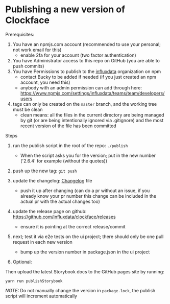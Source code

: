 # Publishing a new version of Clockface

Prerequisites:

1. You have an npmjs.com account (recommended to use your personal; not work email for this)
   - enable 2fa for your account (two factor authentication)
2. You have Administrator access to this repo on GitHub (you are able to push commits)
3. You have Permissions to publish to the [influxdata](https://www.npmjs.com/org/influxdata) organization on npm
   - contact Bucky to be added if needed (if you just created an npm account, you need this)
   - anybody with an admin permission can add through here: https://www.npmjs.com/settings/influxdata/teams/team/developers/users
4. tags can only be created on the `master` branch, and the working tree must be clean
   - clean means: all the files in the current directory are being managed by git
     (or are being intentionally ignored via .gitignore) and the most recent version of the file has been committed

Steps

1. run the publish script in the root of the repo: `./publish`
   - When the script asks you for the version; put in the new number ('2.6.4' for example (without the quotes))
2. push up the new tag: `git push`
3. update the changelog: [Changelog](https://github.com/influxdata/clockface/blob/master/CHANGELOG.md) file
   - push it up after changing (can do a pr without an issue, if you already know your pr
     number this change can be included in the actual pr with the actual changes too)
4. update the release page on github: https://github.com/influxdata/clockface/releases

   - ensure it is pointing at the correct release/commit

5. next; test it via e2e tests on the ui project; there should only be one pull request in each new version

   - bump up the version number in package.json in the ui project

6. Optional:

Then upload the latest Storybook docs to the GitHub pages site by running:

```
yarn run publishStorybook
```

_NOTE:_ Do not manually change the version in `package.lock`, the publish script will increment automatically
